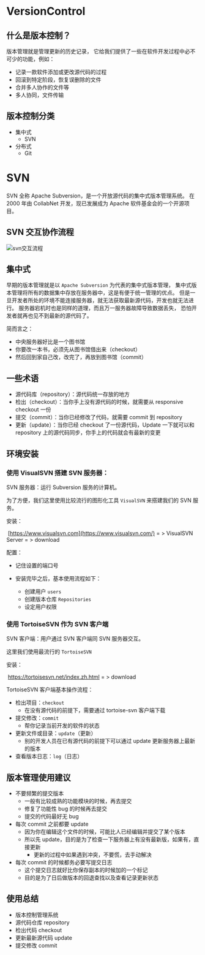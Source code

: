 # VersionControl

## 什么是版本控制？

版本管理就是管理更新的历史记录，
它给我们提供了一些在软件开发过程中必不可少的功能，例如：

- 记录一款软件添加或更改源代码的过程
- 回滚到特定阶段，恢复误删除的文件
- 合并多人协作的文件等
- 多人协同，文件传输

## 版本控制分类

- 集中式
  - SVN
- 分布式
  - Git

# SVN

SVN 全称 Apache Subversion，是一个开放源代码的集中式版本管理系统。
在 2000 年由 CollabNet 开发，现已发展成为 Apache 软件基金会的一个开源项目。

## SVN 交互协作流程

![svn交互流程](http://localhost:9710/blog/Config_Document/svn.png)

## 集中式

早期的版本管理就是以 `Apache Subversion` 为代表的集中式版本管理，
集中式版本管理将所有的数据集中存放在服务器中，这是有便于统一管理的优点。
但是一旦开发者所处的环境不能连接服务器，就无法获取最新源代码，开发也就无法进行。
服务器宕机时也是同样的道理，而且万一服务器故障导致数据丢失，
恐怕开发者就再也见不到最新的源代码了。

简而言之：

- 中央服务器好比是一个图书馆
- 你要改一本书，必须先从图书馆借出来（checkout）
- 然后回到家自己改，改完了，再放到图书馆（commit）

## 一些术语

- 源代码库（repository）：源代码统一存放的地方
- 检出（checkout）：当你手上没有源代码的时候，就需要从 responsive checkout 一份
- 提交（commit）：当你已经修改了代码，就需要 commit 到 repository
- 更新（update）：当你已经 checkout 了一份源代码，Update 一下就可以和 repository 上的源代码同步，你手上的代码就会有最新的变更

## 环境安装

### 使用 VisualSVN 搭建 SVN 服务器：

SVN 服务器：运行 Subversion 服务的计算机。

为了方便，我们这里使用比较流行的图形化工具 `VisualSVN`
来搭建我们的 SVN 服务。

安装：

​ [https://www.visualsvn.com](https://www.visualsvn.com/) = > VisualSVN Server = > download

配置：

- 记住设置的端口号

- 安装完毕之后，基本使用流程如下：
  - 创建用户 `users`
  - 创建版本仓库 `Repositories`
  - 设定用户权限

### 使用 TortoiseSVN 作为 SVN 客户端

SVN 客户端：用户通过 SVN 客户端同 SVN 服务器交互。

这里我们使用最流行的 `TortoiseSVN`

安装：

​ https://tortoisesvn.net/index.zh.html = > download

TortoiseSVN 客户端基本操作流程：

- 检出项目：`checkout`
  - 在没有源代码的前提下，需要通过 tortoise-svn 客户端下载
- 提交修改：`commit`
  - 帮你记录当前开发的软件的状态
- 更新文件或目录：`update`（更新）
  - 别的开发人员在已有源代码的前提下可以通过 update 更新服务器上最新的版本
- 查看版本日志：`log`（日志）

## 版本管理使用建议

- 不要频繁的提交版本
  - 一般有比较成熟的功能模块的时候，再去提交
  - 修复了功能性 bug 的时候再去提交
  - 提交的代码最好无 bug
- 每次 commit 之前都要 update
  - 因为你在编辑这个文件的时候，可能比人已经编辑并提交了某个版本
  - 所以先 update，目的是为了检查一下服务器上有没有最新版，如果有，直接更新
    - 更新的过程中如果遇到冲突，不要慌，去手动解决
- 每次 commit 的时候都务必要写提交日志
  - 这个提交日志就好比你保存副本的时候加的一个标记
  - 目的是为了日后做版本的回退查找以及查看记录更新状态

## 使用总结

- 版本控制管理系统
- 源代码仓库 repository
- 检出代码 checkout
- 更新最新源代码 update
- 提交修改 commit
